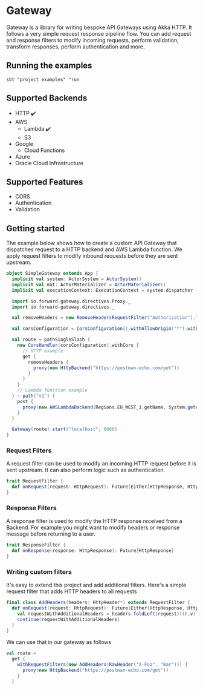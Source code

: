 # Gateway

Gateway is a library for writing bespoke API Gateways using Akka HTTP. It follows a very simple request response pipeline flow.
You can add request and response filters to modify incoming requests, perform validation, transform responses, perform authentication and more.

## Running the examples

```
sbt "project examples" "run
```

## Supported Backends

- HTTP :heavy_check_mark:
- AWS
  * Lambda :heavy_check_mark:
  * S3
- Google
  * Cloud Functions
- Azure
- Oracle Cloud Infrastructure

## Supported Features

- CORS
- Authentication
- Validation

## Getting started

The example below shows how to create a custom API Gateway that dispatches request to a HTTP backend and AWS Lambda function. We apply request filters to modify inbound requests before they are sent upstream. 

```scala
object SimpleGateway extends App {
  implicit val system: ActorSystem = ActorSystem()
  implicit val mat: ActorMaterializer = ActorMaterializer()
  implicit val executionContext: ExecutionContext = system.dispatcher

  import io.forward.gateway.directives.Proxy._
  import io.forward.gateway.directives._

  val removeHeaders = new RemoveHeadersRequestFilter("Authorization").lift

  val corsConfiguration = CorsConfiguration().withAllowOrigin("*").withAllowMethods("GET", "PUT")

  val route = pathSingleSlash {
    new CorsHandler(corsConfiguration).withCors {
      // HTTP example
      get {
        removeHeaders {
          proxy(new HttpBackend("https://postman-echo.com/get"))
        }
      }
    }
    // Lambda function example
  } ~ path("v1") {
    post {
      proxy(new AWSLambdaBackend(Regions.EU_WEST_1.getName, System.getenv("AWS_KEY"), System.getenv("AWS_SECRET"), "helloFunction"))
    }
  }

  Gateway(route).start("localhost", 8080)
}
```

### Request Filters

A request filter can be used to modify an incoming HTTP request before it is sent upstream. It can also perform logic such as
authentication.

```scala
trait RequestFilter {
  def onRequest(request: HttpRequest): Future[Either[HttpResponse, HttpRequest]]
}
```

### Response Filters

A response filter is used to modify the HTTP response received from a Backend. For example you might want to modify headers or response message before returning to a user.

```scala
trait ResponseFilter {
  def onResponse(response: HttpResponse): Future[HttpResponse]
}
```

### Writing custom filters

It's easy to extend this project and add additional filters. Here's a simple request filter that adds HTTP headers to all requests

```scala
final class AddHeaders(headers: HttpHeader*) extends RequestFilter {
  def onRequest(request: HttpRequest): Future[Either[HttpResponse, HttpRequest]] = {
    val requestWithAdditionalHeaders = headers.foldLeft(request)((r,v) => r.addHeader(v))
    continue(requestWithAdditionalHeaders)
  }
}
```

We can use that in our gateway as follows

```scala
val route =
  get {
    withRequestFilters(new AddHeaders(RawHeader("X-Foo", "Bar"))) {
      proxy(new HttpBackend("https://postman-echo.com/get"))
    }
  }
```
